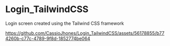 # Login_TailwindCSS
Login screen created using the Tailwind CSS framework


  https://github.com/CassioJhones/Login_TailwindCSS/assets/56178855/b774260b-c77c-4789-9f8d-1852774be064

